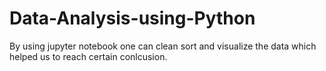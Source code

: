 # Data-Analysis-using-Python
By using jupyter notebook one can clean sort and visualize the data which helped us to reach certain conlcusion.

